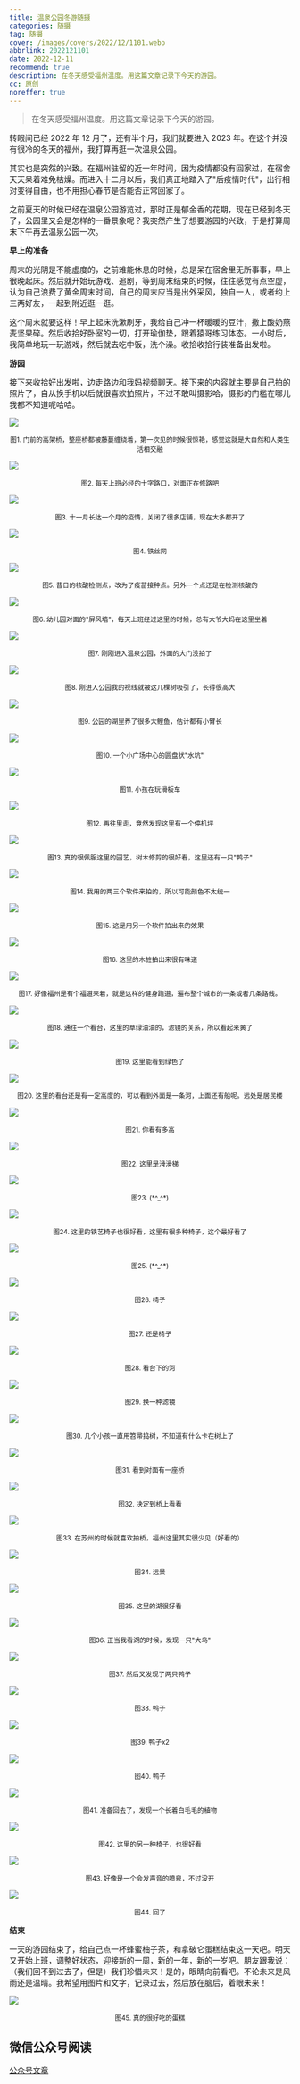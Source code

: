 ```yaml
---
title: 温泉公园冬游随摄
categories: 随摄
tag: 随摄
cover: /images/covers/2022/12/1101.webp
abbrlink: 2022121101
date: 2022-12-11
recommend: true
description: 在冬天感受福州温度。用这篇文章记录下今天的游园。
cc: 原创
noreffer: true
---
```


> 在冬天感受福州温度。用这篇文章记录下今天的游园。

转眼间已经 2022 年 12 月了，还有半个月，我们就要进入 2023 年。在这个并没有很冷的冬天的福州，我打算再逛一次温泉公园。

其实也是突然的兴致。在福州驻留的近一年时间，因为疫情都没有回家过，在宿舍天天呆着难免枯燥。而进入十二月以后，我们真正地踏入了"后疫情时代"，出行相对变得自由，也不用担心春节是否能否正常回家了。

之前夏天的时候已经在温泉公园游览过，那时正是郁金香的花期，现在已经到冬天了，公园里又会是怎样的一番景象呢？我突然产生了想要游园的兴致，于是打算周末下午再去温泉公园一次。

**早上的准备**

周末的光阴是不能虚度的，之前难能休息的时候，总是呆在宿舍里无所事事，早上很晚起床。然后就开始玩游戏、追剧，等到周末结束的时候，往往感觉有点空虚，认为自己浪费了黄金周末时间，自己的周末应当是出外采风，独自一人，或者约上三两好友，一起到附近逛一逛。

这个周末就要这样！早上起床洗漱刷牙，我给自己冲一杯暖暖的豆汁，撒上酸奶燕麦坚果碎。然后收拾好卧室的一切，打开瑜伽垫，跟着猿哥练习体态。一小时后，我简单地玩一玩游戏，然后就去吃中饭，洗个澡。收拾收拾行装准备出发啦。

**游园**

接下来收拾好出发啦，边走路边和我妈视频聊天。接下来的内容就主要是自己拍的照片了，自从换手机以后就很喜欢拍照片，不过不敢叫摄影哈，摄影的门槛在哪儿我都不知道呢哈哈。

![](/images/post_images/20230321-009de7c7f481498280ece92f91bf409b.webp)
<center><small>图1. 门前的高架桥，整座桥都被藤蔓缠绕着，第一次见的时候很惊艳，感觉这就是大自然和人类生活相交融</small></center>

![](/images/post_images/20230321-da27faf58d184b829d29a44e9f6a5fff.webp)

<center><small>图2. 每天上班必经的十字路口，对面正在修路吧</small></center>

![](/images/post_images/20230321-831f7b210ad34205a122104c37ad95ab.webp)

<center><small>图3. 十一月长达一个月的疫情，关闭了很多店铺，现在大多都开了</small></center>

![](/images/post_images/20230321-2da0a492f81f4047ae50c7fe82f7f5fe.webp)

<center><small>图4. 铁丝网</small></center>

![](/images/post_images/20230321-0d30a425249d48c0bc54f4c88a306915.webp)

<center><small>图5. 昔日的核酸检测点，改为了疫苗接种点。另外一个点还是在检测核酸的</small></center>

![](/images/post_images/20230321-5663a9069cc248ff99f02d7cc450d744.webp)

<center><small>图6. 幼儿园对面的"屏风墙"，每天上班经过这里的时候，总有大爷大妈在这里坐着</small></center>

![](/images/post_images/20230321-8475eed0e20746e5affae1944cf6db8f.webp)

<center><small>图7. 刚刚进入温泉公园，外面的大门没拍了</small></center>

![](/images/post_images/20230321-f1581f7c9e5a4c518d4e3611bdc7d9c7.webp)

<center><small>图8. 刚进入公园我的视线就被这几棵树吸引了，长得很高大</small></center>

![](/images/post_images/20230321-b5b835ab08164965a39808920e6a6cc5.webp)

<center><small>图9. 公园的湖里养了很多大鲤鱼，估计都有小臂长</small></center>

![](/images/post_images/20230321-6a6db5c69a634a9b9c4836f642cc36e8.webp)

<center><small>图10. 一个小广场中心的圆盘状"水坑"</small></center>

![](/images/post_images/20230321-44303f5497944214b3588f7c84154673.webp)

<center><small>图11. 小孩在玩滑板车</small></center>

![](/images/post_images/20230321-35d9e28a3a2449edb8eff351153d5271.webp)

<center><small>图12. 再往里走，竟然发现这里有一个停机坪</small></center>

![](/images/post_images/20230321-22ed7c42433149bdaf4efdbfde73e6c1.webp)

<center><small>图13. 真的很佩服这里的园艺，树木修剪的很好看，这里还有一只"鸭子"</small></center>

![](/images/post_images/20230321-f36588887d5d4adba6eceb2851031fdc.webp)

<center><small>图14. 我用的两三个软件来拍的，所以可能颜色不太统一</small></center>

![](/images/post_images/20230321-040c3ace05fe436d875107e1ce2867f2.webp)

<center><small>图15. 这是用另一个软件拍出来的效果</small></center>

![](/images/post_images/20230321-30ba5369f80a42c4afd6501ae9f0667f.webp)

<center><small>图16. 这里的木桩拍出来很有味道</small></center>

![](/images/post_images/20230321-7e8b3d944aa54faca60617e345f9e453.webp)

<center><small>图17. 好像福州是有个福道来着，就是这样的健身跑道，遍布整个城市的一条或者几条路线。</small></center>

![](/images/post_images/20230321-4b8652088e4c42d798327ffd316bb416.webp)

<center><small>图18. 通往一个看台，这里的草绿油油的，滤镜的关系，所以看起来黄了</small></center>

![](/images/post_images/20230321-6a44f2117bda4bea94da2cd8343291e5.webp)

<center><small>图19. 这里能看到绿色了</small></center>

![](/images/post_images/20230321-b81a682f26ab41b9afbfa8c4e3ca3020.webp)

<center><small>图20. 这里的看台还是有一定高度的，可以看到外面是一条河，上面还有船呢。远处是居民楼</small></center>

![](/images/post_images/20230321-1010213b794648a08a050173c7d4c449.webp)

<center><small>图21. 你看有多高</small></center>

![](/images/post_images/20230321-854f2d4a711941939a1c1bd9803d5544.webp)

<center><small>图22. 这里是滑滑梯</small></center>

![](/images/post_images/20230321-63d202eb04c740e6b4b5919e77c4db96.webp)

<center><small>图23. (*^_^*)</small></center>

![](/images/post_images/20230321-8bc9e437dbcc4425965e779dbe4cfcb4.webp)

<center><small>图24. 这里的铁艺椅子也很好看，这里有很多种椅子，这个最好看了</small></center>

![](/images/post_images/20230321-d698a21e1156453990fb2ad23a8942b0.webp)

<center><small>图25. (*^_^*)</small></center>

![](/images/post_images/20230321-7f9ee88ada88407cb27756aa41412fdf.webp)

<center><small>图26. 椅子</small></center>

![](/images/post_images/20230321-8488c093fb654a3ba624f0c912246b0b.webp)

<center><small>图27. 还是椅子</small></center>

![](/images/post_images/20230321-713d2163df74496aa54330aff3afdc75.webp)

<center><small>图28. 看台下的河</small></center>

![](/images/post_images/20230321-9e57fce49ecd4ebc877d295ec7334eb5.webp)

<center><small>图29. 换一种滤镜</small></center>

![](/images/post_images/20230321-8282eaf07fae4202aef364e6224aadca.webp)

<center><small>图30. 几个小孩一直用笤帚捣树，不知道有什么卡在树上了</small></center>

![](/images/post_images/20230321-8c992952044b4ebb9df36ad6fb54a6db.webp)

<center><small>图31. 看到对面有一座桥</small></center>

![](/images/post_images/20230321-da95a64f9d11488ca1c640db2100e582.webp)

<center><small>图32. 决定到桥上看看</small></center>

![](/images/post_images/20230321-7864d6d3bab74518ae10c25aa0cf00ba.webp)

<center><small>图33. 在苏州的时候就喜欢拍桥，福州这里其实很少见（好看的）</small></center>

![](/images/post_images/20230321-ed30942853cb4e3c8003bba57d11a01f.webp)

<center><small>图34. 远景</small></center>

![](/images/post_images/20230321-b5712f88c6f847fc9d73adc496f834cf.webp)

<center><small>图35. 这里的湖很好看</small></center>

![](/images/post_images/20230321-54eef23f71f947019b5bfbb070a622ce.webp)

<center><small>图36. 正当我看湖的时候，发现一只"大鸟"</small></center>

![](/images/post_images/20230321-67ebdce464094fd0822bb9aa754677ce.webp)

<center><small>图37. 然后又发现了两只鸭子</small></center>

![](/images/post_images/20230321-3bdcc931101a4d3094923f5c780cc959.webp)

<center><small>图38. 鸭子</small></center>

![](/images/post_images/20230321-c89d6fd052e749bab38ded4dbea31fcd.webp)

<center><small>图39. 鸭子x2</small></center>

![](/images/post_images/20230321-9041ef5c41a744d7a70ea3c1054fa64d.webp)

<center><small>图40. 鸭子</small></center>

![](/images/post_images/20230321-fbc65011aa3c4e69a76d73a6e7154ac2.webp)

<center><small>图41. 准备回去了，发现一个长着白毛毛的植物</small></center>

![](/images/post_images/20230321-c343e59f4e8e458f90628ed02148dc70.webp)

<center><small>图42. 这里的另一种椅子，也很好看</small></center>

![](/images/post_images/20230321-efda764f921d46a494d7b68aba9d4d0e.webp)

<center><small>图43. 好像是一个会发声音的喷泉，不过没开</small></center>

![](/images/post_images/20230321-2817c1429bdf44279098a864dc9d7940.webp)

<center><small>图44. 回了</small></center>

**结束**

一天的游园结束了，给自己点一杯蜂蜜柚子茶，和拿破仑蛋糕结束这一天吧。明天又开始上班，调整好状态，迎接新的一周，新的一年，新的一岁吧。朋友跟我说：（我们回不到过去了，但是）我们珍惜未来！是的，眼睛向前看吧。不论未来是风雨还是温晴。我希望用图片和文字，记录过去，然后放在脑后，着眼未来！

![](/images/post_images/20230321-0c13d0aa7b094de2af435183eaee9de4.webp)

<center><small>图45. 真的很好吃的蛋糕</small></center>

## 微信公众号阅读

[公众号文章](https://mp.weixin.qq.com/s/aMNMsGfzDxUp0AENTt_ewA)
